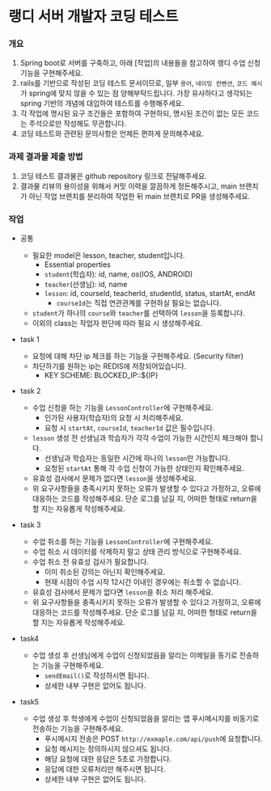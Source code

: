 # 랭디 서버 개발자 코딩 테스트
### 개요
1. Spring boot로 서버를 구축하고, 아래 [작업]의 내용들을 참고하여 랭디 수업 신청 기능을 구현해주세요.
2. rails를 기반으로 작성된 코딩 테스트 문서이므로, 일부 `용어`, `네이밍 컨벤션`, `코드 예시`가 spring에 맞지 않을 수 있는 점 양해부탁드립니다. 가장 유사하다고 생각되는 spring 기반의 개념에 대입하여 테스트를 수행해주세요.
3. 각 작업에 명시된 요구 조건들은 포함하여 구현하되, 명시된 조건이 없는 모든 코드는 주석으로만 작성해도 무관합니다.
4. 코딩 테스트와 관련된 문의사항은 언제든 편하게 문의해주세요.

### 과제 결과물 제출 방법
1. 코딩 테스트 결과물은 github repository 링크로 전달해주세요.
2. 결과물 리뷰의 용이성을 위해서 커밋 이력을 깔끔하게 정돈해주시고, main 브랜치가 아닌 작업 브랜치를 분리하여 작업한 뒤 main 브랜치로 PR을 생성해주세요.

### 작업
- 공통
  - 필요한 model은 lesson, teacher, student입니다.
    - Essential properties
    - `student`(학습자): id, name, os(IOS, ANDROID) 
    - `teacher`(선생님): id, name 
    - `lesson`: id, courseId, teacherId, studentId, status, startAt, endAt
      - `courseId`는 직접 연관관계를 구현하실 필요는 없습니다.  
  - `student`가 하나의 `course`와 `teacher`를 선택하여 `lesson`을 등록합니다.
  - 이외의 class는 작업자 판단에 따라 필요 시 생성해주세요.

- task 1
  - 요청에 대해 차단 ip 체크를 하는 기능을 구현해주세요. (Security filter)
  - 차단하기를 원하는 ip는 REDIS에 저장되어있습니다.
    - KEY SCHEME: BLOCKED_IP::${IP}

- task 2
  - 수업 신청을 하는 기능을 `LessonController`에 구현해주세요.
    - 인가된 사용자(학습자)의 요청 시 처리해주세요.
    - 요청 시 `startAt`, `courseId`, `teacherId` 값은 필수입니다.
  - `lesson` 생성 전 선생님과 학습자가 각각 수업이 가능한 시간인지 체크해야 합니다. 
    - 선생님과 학습자는 동일한 시간에 하나의 `lesson`만 가능합니다.
    - 요청된 `startAt` 통해 각 수업 신청이 가능한 상태인지 확인해주세요.
  - 유효성 검사에서 문제가 없다면 `lesson`을 생성해주세요.
  - 위 요구사항들을 충족시키지 못하는 오류가 발생할 수 있다고 가정하고, 오류에 대응하는 코드를 작성해주세요. 단순 로그를 남길 지, 어떠한 형태로 return을 할 지는 자유롭게 작성해주세요.
 
- task 3
  - 수업 취소를 하는 기능을 `LessonController`에 구현해주세요.
  - 수업 취소 시 데이터를 삭제하지 말고 상태 관리 방식으로 구현해주세요.
  - 수업 취소 전 유효성 검사가 필요합니다. 
    - 이미 취소된 강의는 아닌지 확인해주세요.
    - 현재 시점이 수업 시작 12시간 이내인 경우에는 취소할 수 없습니다.
  - 유효성 검사에서 문제가 없다면 `lesson`을 취소 처리 해주세요.
  - 위 요구사항들을 충족시키지 못하는 오류가 발생할 수 있다고 가정하고, 오류에 대응하는 코드를 작성해주세요. 단순 로그를 남길 지, 어떠한 형태로 return을 할 지는 자유롭게 작성해주세요.

- task4
  - 수업 생성 후 선생님에게 수업이 신청되었음을 알리는 이메일을 동기로 전송하는 기능을 구현해주세요.
    - `sendEmail()`로 작성하시면 됩니다.
    - 상세한 내부 구현은 없어도 됩니다.

- task5
  - 수업 생성 후 학생에게 수업이 신청되었음을 알리는 앱 푸시메시지를 비동기로 전송하는 기능을 구현해주세요.
    - 푸시메시지 전송은 POST `http://exmaple.com/api/push`에 요청합니다.
    - 요청 메시지는 정의하시지 않으셔도 됩니다.
    - 해당 요청에 대한 응답은 5초로 가정합니다.
    - 응답에 대한 오류처리만 해주시면 됩니다.
    - 상세한 내부 구현은 없어도 됩니다.
